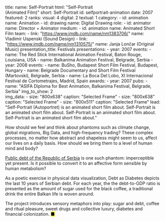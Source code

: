 title: 
    name: Self-Portrait
    html: "Self-Portrait<br>(Animated Film)"
    short: Self-Portrait
id: selfportrait-animation
date: 2007
featured: 2
ranks:
    visual: 4
    digital: 2
    textual: 1
category: 
    - id: animation
      name: Animation
    - id: drawing
      name: Digital Drawing
role:
    - id: animator
      name: Director + Animator
medium:
    - id: animation
      name: Animated Short Film
team:
    - link: "https://www.imdb.com/name/nm1383706/"
      name: Vladimir Uspenski (Sound Design)
    - link: "https://www.imdb.com/name/nm1310575/"
      name: Janja Lončar (Original Music)
presentation_title: Festivals
presentations:
    - year: 2007
      events:
        - name: The Red Stick International Animation Festival, Baton Rouge, Louisiana, USA
        - name: Balkanima Animation Festival, Belgrade, Serbia
    - year: 2008
      events:
        - name: BuSho, Budapest Short Film Festival, Budapest, Hungary
        - name: Belgrade Documentary and Short Film Festival (Martovski), Belgrade, Serbia
        - name: La Boca Del Lobo, XI Internacional Festival de Cortometrajes, Madrid, Spain
awards:
    - year: 2007
      pubs:
        - name: "ASIFA Diploma for Best Animation, Balkanima Festival, Belgrade, Serbia"
img_to_show: 2       
img_data:
    - size: "800x638"
      caption: "Selected Frame"
    - size: "800x638"
      caption: "Selected Frame"
    - size: "800x511"
      caption: "Selected Frame"
lead: "Self-Portrait (Autoportret) is an animated short film about. Self-Portrait is an animated short film about. Self-Portrait is an animated short film about. Self-Portrait is an animated short film about."

How should we feel and think about phantoms such as climate change, global migrations, Big Data, and high-frequency trading? These complex processes, no matter how abstract and shapeless might seem to us, affect our lives on a daily basis. How should we bring them to a level of human mind and body?  

<a href='http://www.javnidug.gov.rs/eng/default.asp' target="_blank">Public debt of the Republic of Serbia</a> is one such phantom: imperceptible yet present. Is it possible to convert it to an affective form sensible by human metabolism? 

As a poetic exercise in physical data visualization, Debt as Diabetes depicts the last 10 years of Serbian debt. For each year, the the debt-to-GDP ratio is presented as the amount of sugar used for the black coffee, a traditional drink the entire Balkan life is woven around. 

The project introduces sensory metaphors into play: sugar and debt, coffee and ritual pleasure, sweet drugs and collective luxury, diabetes and financial colonization. <mark>&#9632;</mark>